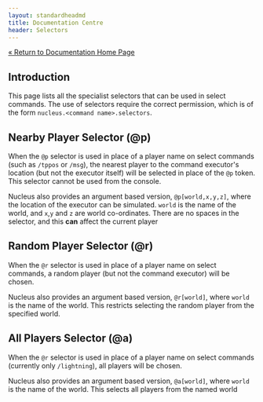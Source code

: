 ```yaml
---
layout: standardheadmd
title: Documentation Centre
header: Selectors
---
```


<a href="index.html">&laquo; Return to Documentation Home Page</a>

## Introduction

This page lists all the specialist selectors that can be used in select commands. The use of selectors require the correct permission,
which is of the form `nucleus.<command name>.selectors`.

<a name="nearby"></a>

## Nearby Player Selector (@p)

When the `@p` selector is used in place of a player name on select commands (such as `/tppos` or `/msg`), the nearest player to the
  command executor's location (but not the executor itself) will be selected in place of the `@p` token. This selector cannot be used
  from the console.

Nucleus also provides an argument based version, `@p[world,x,y,z]`, where the location of the executor can be simulated. 
`world` is the name of the world, and `x`,`y` and `z` are world co-ordinates. There are no spaces in the selector, and this **can** affect
 the current player

<a name="random"></a>

## Random Player Selector (@r)

When the `@r` selector is used in place of a player name on select commands, a random player (but not the command executor) will be chosen.

Nucleus also provides an argument based version, `@r[world]`, where `world` is the name of the world. This restricts selecting the random player
from the specified world.
 
## All Players Selector (@a)

When the `@r` selector is used in place of a player name on select commands (currently only `/lightning`), all players will be chosen.

Nucleus also provides an argument based version, `@a[world]`, where `world` is the name of the world. This selects all players from the
named world
